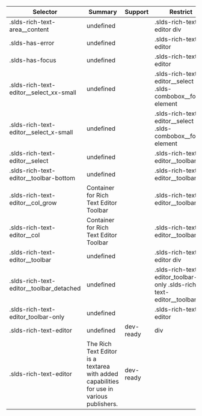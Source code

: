 

| Selector | Summary | Support | Restrict | Variant | Modifier |
|-------|-------|-------|-------|-------|-------|
| .slds-rich-text-area__content | undefined |   | .slds-rich-text-editor div |   |   |
| .slds-has-error | undefined |   | .slds-rich-text-editor |   | true |
| .slds-has-focus | undefined |   | .slds-rich-text-editor |   | true |
| .slds-rich-text-editor__select_xx-small | undefined |   | .slds-rich-text-editor__select .slds-combobox__form-element |   |   |
| .slds-rich-text-editor__select_x-small | undefined |   | .slds-rich-text-editor__select .slds-combobox__form-element |   |   |
| .slds-rich-text-editor__select | undefined |   | .slds-rich-text-editor__toolbar div |   |   |
| .slds-rich-text-editor__toolbar-bottom | undefined |   | .slds-rich-text-editor__toolbar |   |   |
| .slds-rich-text-editor__col_grow | Container for Rich Text Editor Toolbar |   | .slds-rich-text-editor__toolbar div |   |   |
| .slds-rich-text-editor__col | Container for Rich Text Editor Toolbar |   | .slds-rich-text-editor__toolbar div |   |   |
| .slds-rich-text-editor__toolbar | undefined |   | .slds-rich-text-editor div |   |   |
| .slds-rich-text-editor__toolbar_detached | undefined |   | .slds-rich-text-editor_toolbar-only .slds-rich-text-editor__toolbar |   |   |
| .slds-rich-text-editor_toolbar-only | undefined |   | .slds-rich-text-editor |   |   |
| .slds-rich-text-editor | undefined | dev-ready | div | true |   |
| .slds-rich-text-editor | The Rich Text Editor is a textarea with added capabilities for use in various publishers. | dev-ready |   |   |   |